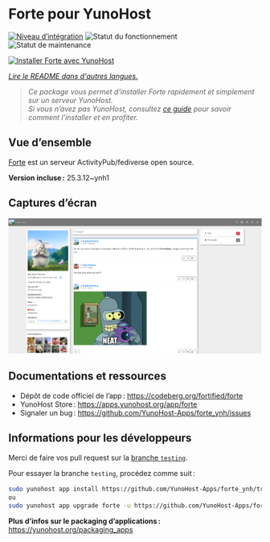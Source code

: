 <!--
Nota bene : ce README est automatiquement généré par <https://github.com/YunoHost/apps/tree/master/tools/readme_generator>
Il NE doit PAS être modifié à la main.
-->

# Forte pour YunoHost

[![Niveau d’intégration](https://apps.yunohost.org/badge/integration/forte)](https://ci-apps.yunohost.org/ci/apps/forte/)
![Statut du fonctionnement](https://apps.yunohost.org/badge/state/forte)
![Statut de maintenance](https://apps.yunohost.org/badge/maintained/forte)

[![Installer Forte avec YunoHost](https://install-app.yunohost.org/install-with-yunohost.svg)](https://install-app.yunohost.org/?app=forte)

*[Lire le README dans d'autres langues.](./ALL_README.md)*

> *Ce package vous permet d’installer Forte rapidement et simplement sur un serveur YunoHost.*  
> *Si vous n’avez pas YunoHost, consultez [ce guide](https://yunohost.org/install) pour savoir comment l’installer et en profiter.*

## Vue d’ensemble

[Forte](https://codeberg.org/fortified/forte/) est un serveur ActivityPub/fediverse open source.


**Version incluse :** 25.3.12~ynh1

## Captures d’écran

![Capture d’écran de Forte](./doc/screenshots/example.png)

## Documentations et ressources

- Dépôt de code officiel de l’app : <https://codeberg.org/fortified/forte>
- YunoHost Store : <https://apps.yunohost.org/app/forte>
- Signaler un bug : <https://github.com/YunoHost-Apps/forte_ynh/issues>

## Informations pour les développeurs

Merci de faire vos pull request sur la [branche `testing`](https://github.com/YunoHost-Apps/forte_ynh/tree/testing).

Pour essayer la branche `testing`, procédez comme suit :

```bash
sudo yunohost app install https://github.com/YunoHost-Apps/forte_ynh/tree/testing --debug
ou
sudo yunohost app upgrade forte -u https://github.com/YunoHost-Apps/forte_ynh/tree/testing --debug
```

**Plus d’infos sur le packaging d’applications :** <https://yunohost.org/packaging_apps>
